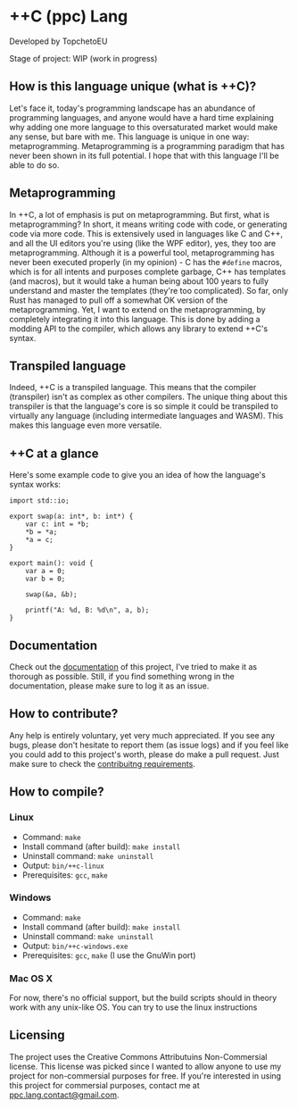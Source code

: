 
# ++C (ppc) Lang

Developed by TopchetoEU

Stage of project: WIP (work in progress)


## How is this language unique (what is ++C)?

Let's face it, today's programming landscape has an abundance of programming languages, and anyone would have a hard time explaining why adding one more language to this oversaturated market would make any sense, but bare with me. This language is unique in one way: metaprogramming. Metaprogramming is a programming paradigm that has never been shown in its full potential. I hope that with this language I'll be able to do so.

## Metaprogramming

In ++C, a lot of emphasis is put on metaprogramming. But first, what is metaprogramming? In short, it means writing code with code, or generating code via more code. This is extensively used in languages like C and C++, and all the UI editors you're using (like the WPF editor), yes, they too are metaprogramming. Although it is a powerful tool, metaprogramming has never been executed properly (in my opinion) - C has the `#define` macros, which is for all intents and purposes complete garbage, C++ has templates (and macros), but it would take a human being about 100 years to fully understand and master the templates (they're too complicated). So far, only Rust has managed to pull off a somewhat OK version of the metaprogramming. Yet, I want to extend on the metaprogramming, by completely integrating it into this language. This is done by adding a modding API to the compiler, which allows any library to extend ++C's syntax.

## Transpiled language

Indeed, ++C is a transpiled language. This means that the compiler (transpiler) isn't as complex as other compilers. The unique thing about this transpiler is that the language's core is so simple it could be transpiled to virtually any language (including intermediate languages and WASM). This makes this language even more versatile.

## ++C at a glance

Here's some example code to give you an idea of how the language's syntax works:

```
import std::io;

export swap(a: int*, b: int*) {
    var c: int = *b;
    *b = *a;
    *a = c;
}

export main(): void {
    var a = 0;
    var b = 0;

    swap(&a, &b);

    printf("A: %d, B: %d\n", a, b);
}
```

## Documentation

Check out the [documentation](./doc/index.md) of this project, I've tried to make it as thorough as possible. Still, if you find something wrong in the documentation, please make sure to log it as an issue.

## How to contribute?

Any help is entirely voluntary, yet very much appreciated. If you see any bugs, please don't hesitate to report them (as issue logs) and if you feel like you could add to this project's worth, please do make a pull request. Just make sure to check the [contribuitng requirements](./CONTRIBUTING.md).

## How to compile?

### Linux

- Command: `make`
- Install command (after build): `make install`
- Uninstall command: `make uninstall`
- Output: `bin/++c-linux`
- Prerequisites: `gcc`, `make`

### Windows

- Command: `make`
- Install command (after build): `make install`
- Uninstall command: `make uninstall`
- Output: `bin/++c-windows.exe`
- Prerequisites: `gcc`, `make` (I use the GnuWin port)

### Mac OS X

For now, there's no official support, but the build scripts should in theory work with any unix-like OS. You can try to use the linux instructions

## Licensing

The project uses the Creative Commons Attributuins Non-Commersial license. This license was picked since I wanted to allow anyone to use my project for non-commersial purposes for free. If you're interested in using this project for commersial purposes, contact me at ppc.lang.contact@gmail.com.

